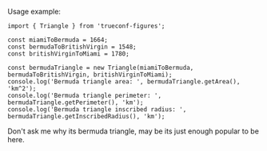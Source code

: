 Usage example:
```
import { Triangle } from 'trueconf-figures';

const miamiToBermuda = 1664;
const bermudaToBritishVirgin = 1548;
const britishVirginToMiami = 1780;

const bermudaTriangle = new Triangle(miamiToBermuda, bermudaToBritishVirgin, britishVirginToMiami);
console.log('Bermuda triangle area: ', bermudaTriangle.getArea(), 'km^2');
console.log('Bermuda triangle perimeter: ', bermudaTriangle.getPerimeter(), 'km');
console.log('Bermuda triangle inscribed radius: ', bermudaTriangle.getInscribedRadius(), 'km');
```
Don't ask me why its bermuda triangle, may be its just enough popular to be here.
